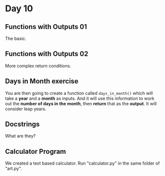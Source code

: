 # Day 10

## Functions with Outputs 01 

The basic.

## Functions with Outputs 02

More complex return conditions.

## Days in Month exercise

You are then going to create a function called `days_in_month()` which will take a **year** and a **month** as inputs. And it will use this information to work out the **number of days in the month**, then **return** that as the **output**. It will consider leap years.

## Docstrings

What are they?

## Calculator Program

We created a text based calculator.
Run "calculator.py" in the same folder of "art.py".